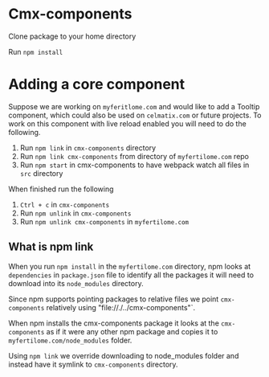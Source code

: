 # Cmx-components

Clone package to your home directory

Run `npm install`

# Adding a core component

Suppose we are working on `myferitlome.com` and would like to add a Tooltip
component, which could also be used on `celmatix.com` or future projects. To
work on this component with live reload enabled you will need to do the
following.

1. Run `npm link` in `cmx-components` directory
2. Run `npm link cmx-components` from directory of `myfertilome.com` repo
3. Run `npm start` in cmx-components to have webpack watch all files in `src`
   directory

When finished run the following

1. `Ctrl + c` in `cmx-components`
2. Run `npm unlink` in `cmx-components`
3. Run `npm unlink cmx-components` in `myfertilome.com`

## What is npm link

When you run `npm install` in the `myfertilome.com` directory, npm looks at
`dependencies` in `package.json` file to identify all the packages it will need
to download into its `node_modules` directory.

Since npm supports pointing packages to relative files we point `cmx-components`
relatively using "file://./../cmx-components"`.

When npm installs the cmx-components package it looks at the `cmx-components` as
if it were any other npm package and copies it to `myfertilome.com/node_modules`
folder.

Using `npm link` we override downloading to node_modules folder and instead have
it symlink to `cmx-components` directory.
